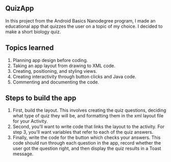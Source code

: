 <h2>QuizApp</h2>
In this project from the Android Basics Nanodegree program, I made an educational app that quizzes the user on a topic of my choice. I decided to make a short biology quiz.

<h2>Topics learned</h2>
<ol><li>Planning app design before coding.</li>
<li>Taking an app layout from drawing to XML code.</li>
<li>Creating, positioning, and styling views.</li>
<li>Creating interactivity through button clicks and Java code.</li>
<li>Commenting and documenting the code.</li></ol>

<h2>Steps to build the app</h2>
<ol><li>First, build the layout. This involves creating the quiz questions, deciding what type of quiz they will be, and formatting them in the xml layout file for your Activity.</li>
<li>Second, you'll want to write code that links the layout to the activity. For step 3, you'll want variables that refer to each of the quiz answers.</li>
<li>Finally, write the code for the button which checks your answers. This code should run through each question in the app, record whether the user got the question right, and then display the quiz results in a Toast message.</li></ol>
